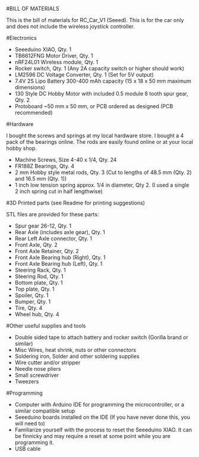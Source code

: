 #BILL OF MATERIALS 

This is the bill of materials for RC_Car_V1 (Seeed). This is for the car only and does not include the wireless joystick controller.

#Electronics

- Seeeduino XIAO, Qty. 1
- TB6612FNG Motor Driver, Qty. 1
- nRF24L01 Wireless module, Qty. 1
- Rocker switch, Qty. 1 (Any 2A capacity switch or higher should work)
- LM2596 DC Voltage Converter, Qty. 1 (Set for 5V output)
- 7.4V 2S Lipo Battery 300-400 mAh capacity (15 x 18 x 50 mm maximum dimensions)
- 130 Style DC Hobby Motor with included 0.5 module 8 tooth spur gear, Qty. 2
- Protoboard ~50 mm x 50 mm, or PCB ordered as designed (PCB recommended)

#Hardware

I bought the screws and springs at my local hardware store. I bought a 4 pack of the bearings online. The rods are easily found online or at your local hobby shop.
- Machine Screws, Size 4-40 x 1/4, Qty. 24
- FR188Z Bearings, Qty. 4
- 2 mm Hobby style metal rods, Qty. 3 (Cut to lengths of 48.5 mm (Qty. 2) and 16.5 mm (Qty. 1))
- 1 inch low tension spring approx. 1/4 in diameter, Qty 2. (I used a single 2 inch spring cut in half lengthwise)

#3D Printed parts (see Readme for printing suggestions)

STL files are provided for these parts:
- Spur gear 26-12, Qty. 1
- Rear Axle (includes axle gear), Qty. 1
- Rear Left Axle connector, Qty. 1
- Front Axle, Qty. 2
- Front Axle Retainer, Qty. 2
- Front Axle Bearing hub (Right), Qty. 1
- Front Axle Bearing hub (Left), Qty. 1
- Steering Rack, Qty. 1
- Steering Rod, Qty. 1
- Bottom plate, Qty. 1
- Top plate, Qty. 1
- Spoiler, Qty. 1
- Bumper, Qty. 1
- Tire, Qty. 4
- Wheel hub, Qty. 4

#Other useful supplies and tools

- Double sided tape to attach battery and rocker switch (Gorilla brand or similar)
- Misc Wires, heat shrink, nuts or other connectors
- Soldering iron, Solder and other soldering supplies
- Wire cutter and/or stripper
- Needle nose pliers
- Small screwdriver
- Tweezers

#Programming

- Computer with Arduino IDE for programming the microcontroller, or a similar compatible setup
- Seeeduino boards installed on the IDE (If you have never done this, you will need to)
- Familiarize yourself with the process to reset the Seeeduino XIAO. It can be finnicky and may require a reset at some point while you are programming it.
- USB cable
